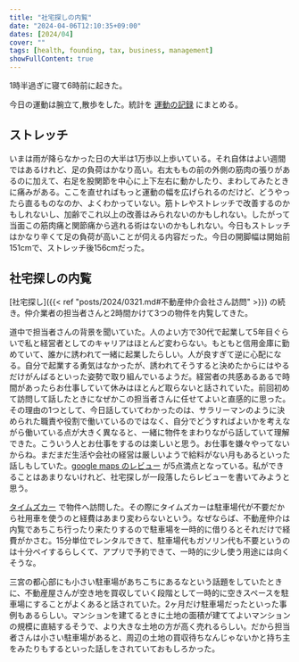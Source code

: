 ```yaml
---
title: "社宅探しの内覧"
date: "2024-04-06T12:10:35+09:00"
dates: [2024/04]
cover: ""
tags: [health, founding, tax, business, management]
showFullContent: true
---
```


1時半過ぎに寝て6時前に起きた。

今日の運動は腕立て,散歩をした。統計を [運動の記録](https://docs.google.com/spreadsheets/d/1bg85QtM-LciUgey8I79uI7vW2PEwsP6TVdeIRVkACBg/edit?usp=sharing) にまとめる。

## ストレッチ

いまは雨が降らなかった日の大半は1万歩以上歩いている。それ自体はよい週間ではあるけれど、足の負荷はかなり高い。右太ももの前の外側の筋肉の張りがあるのに加えて、右足を股関節を中心に上下左右に動かしたり、まわしてみたときに痛みがある。ここを直せればもっと運動の幅を広げられるのだけど、どうやったら直るものなのか、よくわかっていない。筋トレやストレッチで改善するのかもしれないし、加齢でこれ以上の改善はみられないのかもしれない。したがって当面この筋肉痛と関節痛から逃れる術はないのかもしれない。今日もストレッチはかなり辛くて足の負荷が高いことが伺える内容だった。今日の開脚幅は開始前151cmで、ストレッチ後156cmだった。

## 社宅探しの内覧

[社宅探し]({{< ref "posts/2024/0321.md#不動産仲介会社さん訪問" >}}) の続き。仲介業者の担当者さんと2時間かけて3つの物件を内覧してきた。

道中で担当者さんの背景を聞いていた。人のよい方で30代で起業して5年目ぐらいで私と経営者としてのキャリアはほとんど変わらない。もともと信用金庫に勤めていて、誰かに誘われて一緒に起業したらしい。人が良すぎて逆に心配になる。自分で起業する勇気はなかったが、誘われてそうすると決めたからにはやるだけがんばるといった姿勢で取り組んでいるようだ。経営者の共感あるあるで時間があったらお仕事していて休みはほとんど取らないと話されていた。前回初めて訪問して話したときになぜかこの担当者さんに任せてよいと直感的に思った。その理由の1つとして、今日話していてわかったのは、サラリーマンのように決められた職責や役割で働いているのではなく、自分でどうすればよいかを考えながら働いている点が大きく異なると、一緒に物件をまわりながら話していて理解できた。こういう人とお仕事をするのは楽しいと思う。お仕事を嫌々やってないからね。まだまだ生活や会社の経営は厳しいようで給料がない月もあるといった話しもしていた。[google maps のレビュー](https://www.google.com/maps/place/SUMOU/@34.6885019,135.1941839,17z/data=!3m1!5s0x60008ef9f384d16d:0xf34b92a02185a91c!4m16!1m7!3m6!1s0x60008f3af3e9fad1:0xe3877a56c7c095!2sSUMOU!8m2!3d34.6887666!4d135.1951924!16s%2Fg%2F11scv3lrcs!3m7!1s0x60008f3af3e9fad1:0xe3877a56c7c095!8m2!3d34.6887666!4d135.1951924!9m1!1b1!16s%2Fg%2F11scv3lrcs?entry=ttu) が5点満点となっている。私ができることはあまりないけれど、社宅探しが一段落したらレビューを書いてみようと思う。

[タイムズカー](https://share.timescar.jp/) で物件へ訪問した。その際にタイムズカーは駐車場代が不要だから社用車を使うのと経費はあまり変わらないという。なぜならば、不動産仲介は内覧であちこち行ったり来たりするので駐車場を一時的に借りるとそれだけで経費がかさむ。15分単位でレンタルできて、駐車場代もガソリン代も不要というのは十分ペイするらしくて、アプリで予約できて、一時的に少し使う用途には向くそうな。

三宮の都心部にも小さい駐車場があちこちにあるなという話題をしていたときに、不動産屋さんが空き地を買収していく段階として一時的に空きスペースを駐車場にすることがよくあると話されていた。2ヶ月だけ駐車場だったといった事例もあるらしい。マンションを建てるときに土地の面積が建ててよいマンションの規模に直結するそうで、より大きな土地の方が高く売れるらしい。だから担当者さんは小さい駐車場があると、周辺の土地の買収待ちなんじゃないかと持ち主をみたりもするといった話しをされていておもしろかった。
